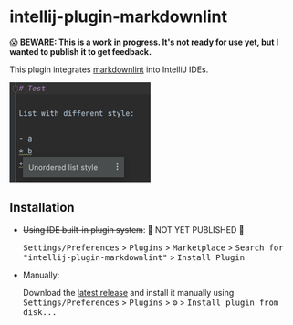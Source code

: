 # intellij-plugin-markdownlint

<!--
![Build](https://github.com/Strajk/intellij-plugin-markdownlint/workflows/Build/badge.svg)
[![Version](https://img.shields.io/jetbrains/plugin/v/PLUGIN_ID.svg)](https://plugins.jetbrains.com/plugin/PLUGIN_ID)
[![Downloads](https://img.shields.io/jetbrains/plugin/d/PLUGIN_ID.svg)](https://plugins.jetbrains.com/plugin/PLUGIN_ID)
-->

😱 **BEWARE: This is a work in progress. It's not ready for use yet, but I wanted to publish it to get feedback.**

<!-- Plugin description -->
This plugin integrates [markdownlint](https://github.com/DavidAnson/markdownlint) into IntelliJ IDEs.
<!-- Plugin description end -->

![Screenshot](screenshot.png)

## Installation

- ~~Using IDE built-in plugin system~~: 🚫 NOT YET PUBLISHED 🚫
  
  <kbd>Settings/Preferences</kbd> > <kbd>Plugins</kbd> > <kbd>Marketplace</kbd> > <kbd>Search for "intellij-plugin-markdownlint"</kbd> >
  <kbd>Install Plugin</kbd>
  
- Manually:

  Download the [latest release](https://github.com/Strajk/intellij-plugin-markdownlint/releases/latest) and install it manually using
  <kbd>Settings/Preferences</kbd> > <kbd>Plugins</kbd> > <kbd>⚙️</kbd> > <kbd>Install plugin from disk...</kbd>
